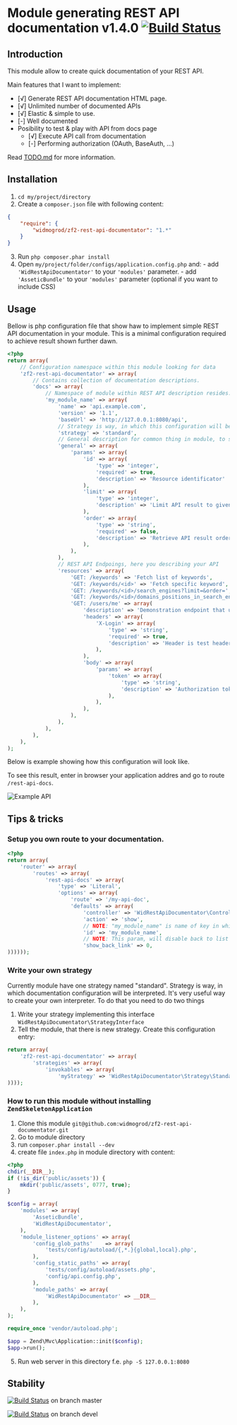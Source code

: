 # Module generating REST API documentation v1.4.0 [![Build Status](https://travis-ci.org/widmogrod/zf2-rest-api-documentator.png?branch=master)](https://travis-ci.org/widmogrod/zf2-rest-api-documentator)
## Introduction

This module allow to create quick documentation of your REST API.

Main features that I want to implement:

 - [√] Generate REST API documentation HTML page.
 - [√] Unlimited number of documented APIs
 - [√] Elastic & simple to use.
 - [-] Well documented
 - Posibility to test & play with API from docs page
   - [√] Execute API call from documentation
   - [-] Performing authorization (OAuth, BaseAuth, ...)

Read [TODO.md](https://github.com/widmogrod/zf2-rest-api-documentator/blob/master/TODO.md) for more information.

## Installation

  1. `cd my/project/directory`
  2. Create a `composer.json` file with following content:

``` json
{
    "require": {
        "widmogrod/zf2-rest-api-documentator": "1.*"
    }
}
```

  3. Run `php composer.phar install`
  4. Open ``my/project/folder/configs/application.config.php`` and:
    - add ``'WidRestApiDocumentator'`` to your ``'modules'`` parameter.
    - add ``'AsseticBundle'`` to your ``'modules'`` parameter (optional if you want to include CSS)


## Usage

Bellow is php configuration file that show haw to implement simple REST API documentation in your module.
This is a minimal configuration required to achieve result shown further dawn.

```php
<?php
return array(
    // Configuration namespace within this module looking for data
	'zf2-rest-api-documentator' => array(
	    // Contains collection of documentation descriptions.
        'docs' => array(
            // Namespace of module within REST API description resides. Must be unique per module.
            'my_module_name' => array(
                'name' => 'api.example.com',
                'version' => '1.1',
                'baseUrl' => 'http://127.0.0.1:8080/api',
                // Strategy is way, in which this configuration will be interpreted.
                'strategy' => 'standard',
                // General description for common thing in module, to skip redundancy
                'general' => array(
                    'params' => array(
                        'id' => array(
                            'type' => 'integer',
                            'required' => true,
                            'description' => 'Resource identificator'
                        ),
                        'limit' => array(
                            'type' => 'integer',
                            'description' => 'Limit API result to given value. Value must be between 1-100'
                        ),
                        'order' => array(
                            'type' => 'string',
                            'required' => false,
                            'description' => 'Retrieve API result ordered by given value. Acceptable values: asc, desc.'
                        ),
                    ),
                ),
                // REST API Endpoings, here you describing your API
                'resources' => array(
                    'GET: /keywords' => 'Fetch list of keywords',
                    'GET: /keywords/<id>' => 'Fetch specific keyword',
                    'GET: /keywords/<id>/search_engines?limit=&order=',
                    'GET: /keywords/<id>/domains_positions_in_search_engine',
                    'GET: /users/me' => array(
                        'description' => 'Demonstration endpoint that use headers & body params',
                        'headers' => array(
                            'X-Login' => array(
                                'type' => 'string',
                                'required' => true,
                                'description' => 'Header is test header. Nothing special.'
                            ),
                        ),
                        'body' => array(
                            'params' => array(
                                'token' => array(
                                    'type' => 'string',
                                    'description' => 'Authorization token',
                                ),
                            ),
                        ),
                    ),
                ),
            ),
        ),
	),
);

```

Below is example showing how this configuration will look like.

To see this result, enter in browser your application addres and go to route `/rest-api-docs`.

![Example API](https://raw.github.com/widmogrod/zf2-rest-api-documentator/master/assets/generated-api.png)


## Tips & tricks
### Setup you own route to your documentation.

``` php
<?php
return array(
    'router' => array(
        'routes' => array(
            'rest-api-docs' => array(
                'type' => 'Literal',
                'options' => array(
                    'route' => '/my-api-doc',
                    'defaults' => array(
                        'controller' => 'WidRestApiDocumentator\Controller\Docs',
                        'action' => 'show',
                        // NOTE: "my_module_name" is name of key in which your documentation was defined (see usage above)
                        'id' => 'my_module_name',
                        // NOTE: This param, will disable back to list button. Is optional. Defaut value is "1".
                        'show_back_link' => 0,
))))));
```

### Write your own strategy

Currently module have one strategy named "standard".
Strategy is way, in which documentation configuration will be interpreted.
It's very useful way to create your own interpreter.
To do that you need to do two things

  1. Write your strategy implementing this interface `WidRestApiDocumentator\StrategyInterface`
  2. Tell the module, that there is new strategy. Create this configuration entry:

``` php
return array(
	'zf2-rest-api-documentator' => array(
        'strategies' => array(
            'invokables' => array(
                'myStrategy' => 'WidRestApiDocumentator\Strategy\Standard',
))));
```

### How to run this module without installing `ZendSkeletonApplication`

  1. Clone this module `git@github.com:widmogrod/zf2-rest-api-documentator.git`
  2. Go to module directory
  3. run `composer.phar install --dev`
  4. create file `index.php` in module directory with content:

``` php
<?php
chdir(__DIR__);
if (!is_dir('public/assets')) {
    mkdir('public/assets', 0777, true);
}

$config = array(
    'modules' => array(
        'AsseticBundle',
        'WidRestApiDocumentator',
    ),
    'module_listener_options' => array(
        'config_glob_paths'    => array(
            'tests/config/autoload/{,*.}{global,local}.php',
        ),
        'config_static_paths' => array(
            'tests/config/autoload/assets.php',
            'config/api.config.php',
        ),
        'module_paths' => array(
            'WidRestApiDocumentator' => __DIR__
        ),
    ),
);

require_once 'vendor/autoload.php';

$app = Zend\Mvc\Application::init($config);
$app->run();
```

  5. Run web server in this directory f.e. `php -S 127.0.0.1:8080`

## Stability
[![Build Status](https://travis-ci.org/widmogrod/zf2-rest-api-documentator.png?branch=master)](https://travis-ci.org/widmogrod/zf2-rest-api-documentator)  on branch master

[![Build Status](https://travis-ci.org/widmogrod/zf2-rest-api-documentator.png?branch=devel)](https://travis-ci.org/widmogrod/zf2-rest-api-documentator)  on branch devel
